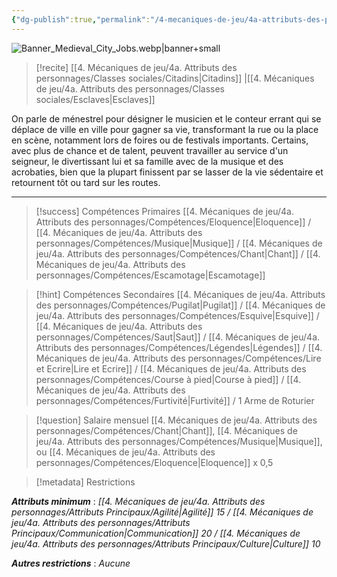 ```yaml
---
{"dg-publish":true,"permalink":"/4-mecaniques-de-jeu/4a-attributs-des-personnages/metiers/menestrel/"}
---
```


![Banner_Medieval_City_Jobs.webp|banner+small](/img/user/Z.%20Ressources/Banner_Medieval_City_Jobs.webp)

>[!recite] [[4. Mécaniques de jeu/4a. Attributs des personnages/Classes sociales/Citadins\|Citadins]] |[[4. Mécaniques de jeu/4a. Attributs des personnages/Classes sociales/Esclaves\|Esclaves]] 

On parle de ménestrel pour désigner le musicien et le conteur errant qui se déplace de ville en ville pour gagner sa vie, transformant la rue ou la place en scène, notamment lors de foires ou de festivals importants. Certains, avec plus de chance et de talent, peuvent travailler au service d'un seigneur, le divertissant lui et sa famille avec de la musique et des acrobaties, bien que la plupart finissent par se lasser de la vie sédentaire et retournent tôt ou tard sur les routes. 

---

>[!success] Compétences Primaires
> [[4. Mécaniques de jeu/4a. Attributs des personnages/Compétences/Eloquence\|Eloquence]] / [[4. Mécaniques de jeu/4a. Attributs des personnages/Compétences/Musique\|Musique]] / [[4. Mécaniques de jeu/4a. Attributs des personnages/Compétences/Chant\|Chant]] / [[4. Mécaniques de jeu/4a. Attributs des personnages/Compétences/Escamotage\|Escamotage]] 

>[!hint] Compétences Secondaires
> [[4. Mécaniques de jeu/4a. Attributs des personnages/Compétences/Pugilat\|Pugilat]] / [[4. Mécaniques de jeu/4a. Attributs des personnages/Compétences/Esquive\|Esquive]] / [[4. Mécaniques de jeu/4a. Attributs des personnages/Compétences/Saut\|Saut]] / [[4. Mécaniques de jeu/4a. Attributs des personnages/Compétences/Légendes\|Légendes]] / [[4. Mécaniques de jeu/4a. Attributs des personnages/Compétences/Lire et Ecrire\|Lire et Ecrire]] / [[4. Mécaniques de jeu/4a. Attributs des personnages/Compétences/Course à pied\|Course à pied]] / [[4. Mécaniques de jeu/4a. Attributs des personnages/Compétences/Furtivité\|Furtivité]] / 1 Arme de Roturier

>[!question] Salaire mensuel 
> [[4. Mécaniques de jeu/4a. Attributs des personnages/Compétences/Chant\|Chant]], [[4. Mécaniques de jeu/4a. Attributs des personnages/Compétences/Musique\|Musique]], ou [[4. Mécaniques de jeu/4a. Attributs des personnages/Compétences/Eloquence\|Eloquence]] x 0,5  

>[!metadata] Restrictions

***Attributs minimum*** : *[[4. Mécaniques de jeu/4a. Attributs des personnages/Attributs Principaux/Agilité\|Agilité]] 15 / [[4. Mécaniques de jeu/4a. Attributs des personnages/Attributs Principaux/Communication\|Communication]] 20 / [[4. Mécaniques de jeu/4a. Attributs des personnages/Attributs Principaux/Culture\|Culture]] 10*

***Autres restrictions*** : *Aucune*
